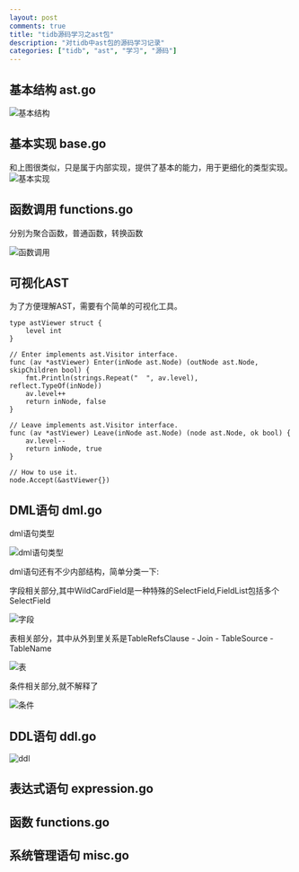 ```yaml
---
layout: post
comments: true
title: "tidb源码学习之ast包"
description: "对tidb中ast包的源码学习记录"
categories: ["tidb", "ast", "学习", "源码"]
---
```


## 基本结构 ast.go

![基本结构](http://www.plantuml.com/plantuml/png/TL6nJiCm49thh_1eLvG9CR4WbR000q5T44D8BfM5OqVnfIeg_NUSSsASe6Pmpk_UkzDxLWQXguiI-8kjW9yOzzzzMKABui1toYcqdUJ23Ds1SiNj5_-qLaksUeCZ2iaTTihisIe790JzCOAIdPcAAnwERJUk8V9t2m9RlaPVkEjCWQu6p4z-7BloNvEKkqBt80w5vd7uwHnaeINJ1acs1VQDg8QJXv64155encLq9LMcYxse_S5xF_3s9j09bICqSvZrffmSrhv6PStW6fppbPZ7aME3IUeE2uG632ves-tJDBAgT7w9zVp7QXQiXFOAhjVedKraRoTWbB3pjju_rWb2CSmODVqMD5f3C-z-DfluqYm-ES5JF2brIe75E0WUNI_Hu3BLpnpz0W00)

## 基本实现 base.go

和上图很类似，只是属于内部实现，提供了基本的能力，用于更细化的类型实现。
![基本实现](http://www.plantuml.com/plantuml/png/Iyv9B2vMoCjFILMevk8iIQqeKIWkAShCI-UgvKe6owLM51Jv0UMXtBJIl6GaRd59RWaIDoKb1vcNYymhIYqkpIa9JWMh1za64N3BJCr9ALQ8ZjKAGl21jdE17MLJewkBS0AC0H66EmL9ATmzC0P46EOkD56e-v3qepWI0000)

## 函数调用 functions.go
分别为聚合函数，普通函数，转换函数

![函数调用](http://www.plantuml.com/plantuml/png/IolDI_RBJqbLiAdHrLLmJ4ylIarFB4br0mgxLXGKSQMXo8E4dHDpSd1A5PU0f000)

## 可视化AST

为了方便理解AST，需要有个简单的可视化工具。
```
type astViewer struct {
	level int
}

// Enter implements ast.Visitor interface.
func (av *astViewer) Enter(inNode ast.Node) (outNode ast.Node, skipChildren bool) {
	fmt.Println(strings.Repeat("  ", av.level), reflect.TypeOf(inNode))
	av.level++
	return inNode, false
}

// Leave implements ast.Visitor interface.
func (av *astViewer) Leave(inNode ast.Node) (node ast.Node, ok bool) {
	av.level--
	return inNode, true
}

// How to use it.
node.Accept(&astViewer{})
```

## DML语句 dml.go

dml语句类型

![dml语句类型](http://www.plantuml.com/plantuml/png/Iyv9B2vMS4dDIIr93Ix9BL6miL580VDUh5_xj7-fWfqTLqfkZbz-Igg2JOskBf9IhcImNi-yujIY4fZUJ30FXrw4KgZUqBpC_3oOrb8G1uTEk4AOneAKH8I3Iy4yN5hXIg5wWu4-I8Oxk1ZCmw4NeHIcDoE_7AuJoCQb3weCgiidFp759R4a4QOp1yXN0Beg4OTsPFK0)

dml语句还有不少内部结构，简单分类一下:

字段相关部分,其中WildCardField是一种特殊的SelectField,FieldList包括多个SelectField

![字段](http://www.plantuml.com/plantuml/png/AqXCpavCJrMevb9GICv9B2vMS2mkpapFoqtDAr6miL4eJYrvicFjq_KxdysVy6J7ggThfpzRj_N5rkwd3NjUDgzusj6cO6S7rngUcPFYd5YKufQPcfC2qgtrVazFefxMyxMTJtSiUzamwsLhx_Croo2686iCJir9JIw1QtisV-cBzOiWodIUzhG-wru3r_oueV75mXKlzkrxkgSVo8Oe0bcmTn5G1DbGi74-cSLGVu1i07hb-QmMPED16ce1)

表相关部分，其中从外到里关系是TableRefsClause - Join - TableSource - TableName

![表](http://www.plantuml.com/plantuml/png/AqXCpavCJrMevb9GICv9B2vMyCzppizBoIp9pCzJiB5HoChFp7koO-tpMItvUIyMhdYnRz_JFVqATdPmzI69IJcfVecvgI3LG1KOSi7vfKN9CDbdKpSywrttRDU4ztjwdlQqFkjU0nHytD3uTEs4P_ENlbY_2CWkpGFQ_NnjvzEzYz3iyW8w1cJGqzRDBngdW8pedGetyTcCzH3nvvqxdwthmjGDTarGQbgnSqvYQJ7OHI1jOFrFzqnzFWN5xQ4WLmIdvgGcb_Xa5fU0L8CTzcBzsgVzIo51KWoMVjen7UhlMW00)

条件相关部分,就不解释了

![条件](http://www.plantuml.com/plantuml/png/AqXCpavCJrMevb9GICv9B2vMSAhqB4dDLR2nKSWlIaajKaYgr4yloYyj03AUJkXxENVHo-OLJplQ5Epiu5hSGV9EbSuvYQN5gI2TS0qTRSztjo0hzKWioynBHwZC0FDVh5_xj7yfiZgVpDpC4f227103QCxBXLkHvVr1RaEs4kROPtsJdkxg1ocj1G00)

## DDL语句 ddl.go

![ddl](http://www.plantuml.com/plantuml/png/SoWkIImgAStDuKhEIImkLd0kIaqiINL9B4bCIYnE3Ix9BR6nKNZQCVlfxbtFfcvurhlkwQx92dPsN2ukFdxvAQaADZMwkbWqGKrpASelm31hmSkPIt2RXQu5nLqXYKavg8vwiN053kV0rK9DSCmfIIs22oe0JNYoVzspAJkncO2g5iapAFeXNi6c7qKfYWyyyr9IAr1yy7pBegTxfkBm15mvaXjGZG0v0OSHA8gX1WIbvYNcfg9uusLxxzE9UvzEwCNc4pJrK5D2Yahpaf7366JEinsjprTYZH0CvIX14fQPMeuQfylRdixUXoD4OAgv75BpKe3f5W00)

## 表达式语句 expression.go

## 函数 functions.go

## 系统管理语句 misc.go
